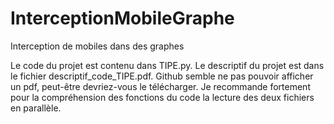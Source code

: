 # InterceptionMobileGraphe
Interception de mobiles dans des graphes

Le code du projet est contenu dans TIPE.py. Le descriptif du projet est dans le fichier descriptif_code_TIPE.pdf. 
Github semble ne pas pouvoir afficher un pdf, peut-être devriez-vous le télécharger.
Je recommande fortement pour la compréhension des fonctions du code la lecture des deux fichiers en parallèle.
